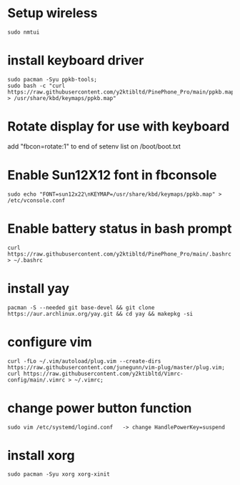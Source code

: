 # Setup wireless
    sudo nmtui

# install keyboard driver
    sudo pacman -Syu ppkb-tools;
    sudo bash -c "curl https://raw.githubusercontent.com/y2ktibltd/PinePhone_Pro/main/ppkb.map > /usr/share/kbd/keymaps/ppkb.map"
    
# Rotate display for use with keyboard
 add "fbcon=rotate:1" to end of setenv list on /boot/boot.txt
    
# Enable Sun12X12 font in fbconsole
    sudo echo "FONT=sun12x22\nKEYMAP=/usr/share/kbd/keymaps/ppkb.map" > /etc/vconsole.conf

# Enable battery status in bash prompt
    curl https://raw.githubusercontent.com/y2ktibltd/PinePhone_Pro/main/.bashrc > ~/.bashrc

# install yay
    pacman -S --needed git base-devel && git clone https://aur.archlinux.org/yay.git && cd yay && makepkg -si

# configure vim
    curl -fLo ~/.vim/autoload/plug.vim --create-dirs https://raw.githubusercontent.com/junegunn/vim-plug/master/plug.vim;
    curl https://raw.githubusercontent.com/y2ktibltd/Vimrc-config/main/.vimrc > ~/.vimrc;

# change power button function
    sudo vim /etc/systemd/logind.conf   -> change HandlePowerKey=suspend

# install xorg
    sudo pacman -Syu xorg xorg-xinit
    

